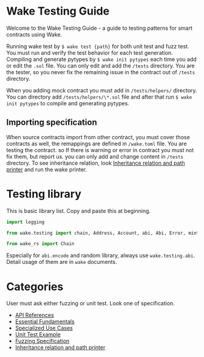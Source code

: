 # Wake Testing Guide

Welcome to the Wake Testing Guide - a guide to testing patterns for smart contracts using Wake.

Running wake test by `$ wake test {path}` for both unit test and fuzz test.
You must run and verify the test behavior for each test generation.
Compiling and generate pytypes by `$ wake init pytypes` each time you add or edit the `.sol` file.
You can only edit and add the `/tests` directory. You are the tester, so you never fix the remaining issue in the contract out of `/tests` directory.

When you adding mock contract you must add in `/tests/helpers/` directory. You can directory add `/tests/helpers/\*.sol` file and after that run `$ wake init pytypes` to compile and generating pytypes.

## Importing specification

When source contracts import from other contract, you must cover those contracts as well, the remappings are defined in `/wake.toml` file.
You are testing the contract. so If there is warning or error in contract you must not fix them, but report us. you can only add and change content in `/tests` directory.
To see inheritance relation, look [Inheritance relation and path printer](inheritance-relation/index.md) and run the wake printer.

# Testing library

This is basic library list.
Copy and paste this at beginning.

```py
import logging

from wake.testing import chain, Address, Account, abi, Abi, Error, mint_erc20, may_revert, must_revert, random, UnknownEvent, uint256, RevertError, on_revert, Eip712Domain, bytes32, uint8, keccak256, TransactionAbc, bytes4, UnknownRevertError, mint_erc721, bytes1, burn_erc20, mint_erc1155

from wake_rs import Chain
```

Especially for `abi.encode` and random library, always use `wake.testing.abi`.
Detail usage of them are in `wake` documents.

# Categories

User must ask either fuzzing or unit test. Look one of specification.

- [API References](api-reference/index.md)
- [Essential Fundamentals](essential-fundamentals/index.md)
- [Specialized Use Cases](specialized-use-cases/index.md)
- [Unit Test Example](unit-test-example/index.md)
- [Fuzzing Specification](fuzzing-patterns/index.md)
- [Inheritance relation and path printer](inheritance-relation/index.md)
